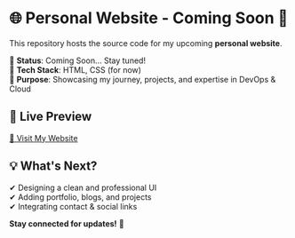 # 🌐 Personal Website - Coming Soon 🚀  

This repository hosts the source code for my upcoming **personal website**.  

🔹 **Status**: Coming Soon... Stay tuned!  
🔹 **Tech Stack**: HTML, CSS (for now)  
🔹 **Purpose**: Showcasing my journey, projects, and expertise in DevOps & Cloud  

## 📌 Live Preview

[🔗 Visit My Website](https://www.itsmeharshhaa.site)

## 💡 What's Next?

✔ Designing a clean and professional UI  
✔ Adding portfolio, blogs, and projects  
✔ Integrating contact & social links  

**Stay connected for updates!** 🚀  
